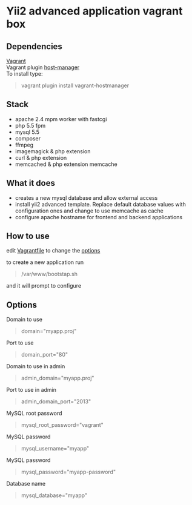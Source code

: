 
# Yii2 advanced application vagrant box
  
## Dependencies
[Vagrant](http://www.vagrantup.com/)  
Vagrant plugin [host-manager](https://github.com/smdahlen/vagrant-hostmanager )  
To install type:  
> vagrant plugin install vagrant-hostmanager  

## Stack  
+ apache 2.4 mpm worker with fastcgi  
+ php 5.5 fpm  
+ mysql 5.5  
+ composer  
+ ffmpeg  
+ imagemagick & php extension  
+ curl & php extension  
+ memcached & php extension memcache  

## What it does
+ creates a new mysql database and allow external access   
+ install yii2 advanced template. Replace default database values with configuration ones and change to use memcache as cache  
+ configure apache hostname for frontend and backend applications   

## How to use

edit [Vagrantfile](https://github.com/gusnips/vagrant-yii2/blob/master/Vagrantfile) to change the [options](#options)   

to create a new application run   
>/var/www/bootstap.sh  

and it will prompt to configure   

## Options

Domain to use  
> domain="myapp.proj"   

Port to use  
> domain_port="80"  

Domain to use in admin  
> admin_domain="myapp.proj"  

Port to use in admin  
> admin_domain_port="2013"  

MySQL root password  
> mysql_root_password="vagrant"   

MySQL password  
> mysql_username="myapp"   

MySQL password  
> mysql_password="myapp-password"  

Database name   
> mysql_database="myapp"  
